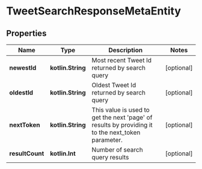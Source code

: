 
# TweetSearchResponseMetaEntity

## Properties
Name | Type | Description | Notes
------------ | ------------- | ------------- | -------------
**newestId** | **kotlin.String** | Most recent Tweet Id returned by search query |  [optional]
**oldestId** | **kotlin.String** | Oldest Tweet Id returned by search query |  [optional]
**nextToken** | **kotlin.String** | This value is used to get the next &#39;page&#39; of results by providing it to the next_token parameter. |  [optional]
**resultCount** | **kotlin.Int** | Number of search query results |  [optional]



